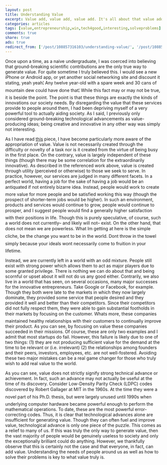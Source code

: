 ```yaml
---
layout: post
title: Understanding Value
excerpt: Value add, value add, value add. It's all about that value add!
categories: articles
tags: [value,entrepreneurship,win,tech4good,interesting,solveproblems]
comments: true
share: true
ads: true
redirect_from: ['/post/108857316103/understanding-value/', '/post/108857316103/']
---
```


<p>Once upon a time, as a naive undergraduate, I was coerced into believing that ground-breaking scientific contributions are the only true way to generate value. For quite sometime I truly believed this. I would see a new iPhone or Android app, or yet another social networking site and discount it stating, yeah yeah¦ Any twelve year-old with a spare week and 30 cans of mountain dew could have done that¦ While this fact may or may not be true, it is beside the point. The point is that these things are exactly the kinds of innovations our society needs. By disregarding the value that these services provide to people around them, I had been depriving myself of a very powerful tool to actually aiding society. As I said, I previously only considered ground-breaking technological advancements as value-producing ideas; being creative and innovative in any other way was simply not interesting.</p><p>As I have read <a href="http://www.atlasnetwork.org/assets/uploads/misc/The-Morality-of-Capitalism-PDF.pdf" target="_blank">this</a> piece, I have become particularly more aware of the appropriation of value. Value is not necessarily created through the difficulty or novelty of a task nor is it created from the virtue of being busy in the first place. On the contrary, value is largely independent of these things (though there may be some correlation for the extraordinarily innovative). As described in the referenced work above, value is created through utility (perceived or otherwise) to those we seek to serve. In practice, however, our services are judged in many different facets. In a perfect world, having a job for the sake of having a job would be an antiquated if not entirely bizarre idea. Instead, people would work to create more value for more people and be satisfied working this way (though the prospect of shorter-term jobs would be higher). In such an environment, products and services would continue to grow, people would continue to prosper, and I suggest people would find a generally higher satisfaction with their positions in life. Though this is purely speculative, of course, such a world does not currently&ndash; and likely will not&ndash; exist. On the other hand, that does not mean we are powerless. What Im getting at here is the simple cliche, be the change you want to be in the world. Dont throw in the towel simply because your ideals wont necessarily come to fruition in your lifetime.</p>
<p>Instead, we are currently left in a world with an odd mixture. People still exist with strong power which allows them to act as major players due to some granted privilege. There is nothing we can do about that and being scornful or upset about it will not do us any good either. Contrarily, we also live in a world that has seen, on several occasions, many major successes for the innovative entrepreneurs. Take Google or Facebook, for example. Though they both were late to the markets in which they now largely dominate, they provided some service that people desired and they provided it well and better than their competitors. Since their competitors did not fully respect them, they were able to gain substantial footholds in their markets by focusing on the customer. Whats more, these companies maintained healthy relationships with their customers to continually improve their product. As you can see, by focusing on value these companies succeeded in their missions. Of course, these are only two examples and I admit that most startups do fail. However, this failure is likely due to one of two things: (1) they are not producing sufficient value for the demand at the time to be relevant or (i.e. irrelevant) (2) the relationships among founders and their peers, investors, employees, etc. are not well-fostered. Avoiding these two major mistakes can be a real game changer for those who truly wish to add real value to the world.</p>
<p>As you can see, value does not strictly signify strong technical advance or achievement. In fact, such an advance may not actually be useful at the time of its discovery. Consider Low-Density Parity Check (LDPC) codes discovered by Robert Gallager at MIT in the 1960s. At the time they were a novel part of his Ph.D. thesis, but were largely unused until 1990s when underlying computer hardware became powerful enough to perform the mathematical operations. To date, these are the most powerful error-correcting codes. Thus, it is clear that technological advances alone are insufficient for generating value. Though they can often fuel and improve value, technological advance is only one piece of the puzzle. This comes as a relief to many of us. If this was truly the only way to generate value, then the vast majority of people would be genuinely useless to society and only the exceptionally brilliant could do anything. However, we thankfully observe that this is certainly not the case and that everyone, in fact, can add value. Understanding the needs of people around us as well as how to solve their problems is key to what value truly is.</p>
